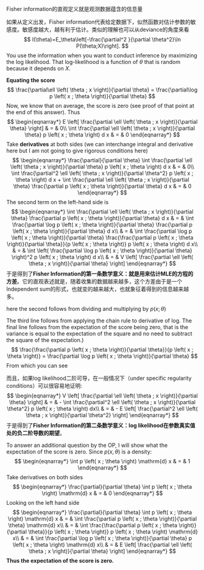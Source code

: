 Fisher information的直观定义就是观测数据蕴含的信息量

如果从定义出发，Fisher information代表给定数据下，似然函数对估计参数的敏感度。敏感度越大，越有利于估计。类似的理解也可以从deviance的角度来看
$$
I(\theta)=E_\theta\left[-\frac{\partial^2 }{\partial \theta^2}\ln P(\theta;X)\right].
$$
You use the information when you want to conduct inference by maximizing the log likelihood. That log-likelihood is a function of $\theta$ that is random because it depends on $X$.



**Equating the score**
$$
\frac{\partial\ell \left( \theta ; x \right)}{\partial \theta} = \frac{\partial\log p \left( x ; \theta \right)}{\partial \theta}
$$
Now, we know that on average, the score is zero (see proof of that point at the end of this answer). Thus
$$
\begin{eqnarray*}
  E \left[ \frac{\partial \ell \left( \theta ; x \right)}{\partial \theta}
  \right] & = & 0\\
  \int \frac{\partial \ell \left( \theta ; x \right)}{\partial \theta} p
  \left( x ; \theta \right) d x & = & 0
\end{eqnarray*}
$$
Take **derivatives** at both sides (we can interchange integral and derivative here but I am not going to give rigorous conditions here)
$$
\begin{eqnarray*}
  \frac{\partial}{\partial \theta} \int \frac{\partial \ell \left( \theta ; x
  \right)}{\partial \theta} p \left( x ; \theta \right) d x & = & 0\\
  \int \frac{\partial^2 \ell \left( \theta ; x \right)}{\partial \theta^2} p
  \left( x ; \theta \right) d x + \int \frac{\partial \ell \left( \theta
  ; x \right)}{\partial \theta} \frac{\partial p \left( x ; \theta
  \right)}{\partial \theta} d x & = & 0
\end{eqnarray*}
$$
The second term on the left-hand side is
$$
\begin{eqnarray*}
  \int \frac{\partial \ell \left( \theta ; x \right)}{\partial \theta}
  \frac{\partial p \left( x ; \theta \right)}{\partial \theta} d x & = &
  \int \frac{\partial \log p \left( x ; \theta \right)}{\partial \theta}
  \frac{\partial p \left( x ; \theta \right)}{\partial \theta} d x\\
  & = & \int \frac{\partial \log p \left( x ; \theta \right)}{\partial
  \theta} \frac{\frac{\partial p \left( x ; \theta \right)}{\partial
  \theta}}{p \left( x ; \theta \right)} p \left( x ; \theta \right) d x\\
  & = & \int \left( \frac{\partial \log p \left( x ; \theta \right)}{\partial
  \theta} \right)^2 p \left( x ; \theta \right) d x\\
  & = & V \left[ \frac{\partial \ell \left( \theta ; x \right)}{\partial
  \theta} \right]
\end{eqnarray*}
$$
于是得到了**Fisher Information的第一条数学意义：就是用来估计MLE的方程的方差**。它的直观表述就是，随着收集的数据越来越多，这个方差由于是一个Independent sum的形式，也就变的越来越大，也就象征着得到的信息越来越多。

here the second follows from dividing and multiplying by $p(x;\theta)$ 

The third line follows from applying the chain rule to derivative of log. The final line follows from the expectation of the score being zero, that is the variance is equal to the expectation of the square and no need to subtract the square of the expectation.)
$$
\frac{\frac{\partial p \left( x ; \theta \right)}{\partial
  \theta}}{p \left( x ; \theta \right)} = \frac{\partial \log p \left( x ; \theta \right)}{\partial
  \theta}
$$
From which you can see

而且，如果log likelihood二阶可导，在一般情况下（under specific regularity conditions）可以很容易地证明:
$$
\begin{eqnarray*}
  V \left[ \frac{\partial \ell \left( \theta ; x \right)}{\partial \theta}
  \right] & = & - \int \frac{\partial^2 \ell \left( \theta ; x
  \right)}{\partial \theta^2} p \left( x ; \theta \right) dx\\
  & = & - E \left[ \frac{\partial^2 \ell \left( \theta ; x \right)}{\partial
  \theta^2} \right]
\end{eqnarray*}
$$
于是得到了**Fisher Information的第二条数学意义：log likelihood在参数真实值处的负二阶导数的期望**。



To answer an additional question by the OP, I will show what the expectation of the score is zero. Since $p \left( x, \theta \right)$ is a density:
$$
\begin{eqnarray*}
  \int p \left( x ; \theta \right) \mathrm{d} x & = & 1
\end{eqnarray*}
$$
Take derivatives on both sides
$$
\begin{eqnarray*}
  \frac{\partial}{\partial \theta} \int p \left( x ; \theta \right) \mathrm{d}
  x & = & 0
\end{eqnarray*}
$$
Looking on the left hand side
$$
\begin{eqnarray*}
  \frac{\partial}{\partial \theta} \int p \left( x ; \theta \right) \mathrm{d}
  x & = & \int \frac{\partial p \left( x ; \theta \right)}{\partial \theta}
  \mathrm{d} x\\
  & = & \int \frac{\frac{\partial p \left( x ; \theta \right)}{\partial
  \theta}}{p \left( x ; \theta \right)} p \left( x ; \theta \right) \mathrm{d}
  x\\
  & = & \int \frac{\partial \log p \left( x ; \theta \right)}{\partial
  \theta} p \left( x ; \theta \right) \mathrm{d} x\\
  & = & E \left[ \frac{\partial \ell \left( \theta ; x \right)}{\partial
  \theta} \right]
\end{eqnarray*}
$$
**Thus the expectation of the score is zero.**








